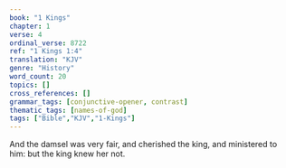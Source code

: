 ```yaml
---
book: "1 Kings"
chapter: 1
verse: 4
ordinal_verse: 8722
ref: "1 Kings 1:4"
translation: "KJV"
genre: "History"
word_count: 20
topics: []
cross_references: []
grammar_tags: [conjunctive-opener, contrast]
thematic_tags: [names-of-god]
tags: ["Bible","KJV","1-Kings"]
---
```

And the damsel was very fair, and cherished the king, and ministered to him: but the king knew her not.
